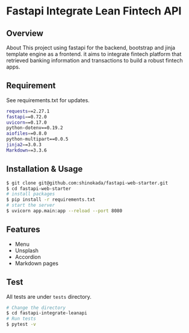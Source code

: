 # Fastapi Integrate Lean Fintech API

## Overview

About
This project using fastapi for the backend, bootstrap and jinja template engine as a frontend. it aims to integrate fintech platform that retrieved banking information and transactions to build a robust fintech apps.

## Requirement

See requirements.txt for updates.

```sh
requests==2.27.1
fastapi==0.72.0
uvicorn==0.17.0
python-dotenv==0.19.2
aiofiles==0.8.0
python-multipart==0.0.5
jinja2==3.0.3
Markdown==3.3.6
```

## Installation & Usage

```bash
$ git clone git@github.com:shinokada/fastapi-web-starter.git
$ cd fastapi-web-starter
# install packages
$ pip install -r requirements.txt
# start the server
$ uvicorn app.main:app --reload --port 8080
```

## Features

- Menu
- Unsplash
- Accordion
- Markdown pages

## Test

All tests are under `tests` directory.

```bash
# Change the directory
$ cd fastapi-integrate-leanapi
# Run tests
$ pytest -v
```
